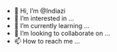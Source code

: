 - 👋 Hi, I’m @Indiazi
- 👀 I’m interested in ...
- 🌱 I’m currently learning ...
- 💞️ I’m looking to collaborate on ...
- 📫 How to reach me ...

<!---
Indiazi/Indiazi is a ✨ special ✨ repository because its `README.md` (this file) appears on your GitHub profile.
You can click the Preview link to take a look at your changes.
--->
